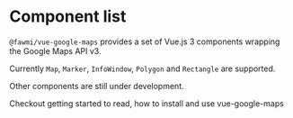 # Component list

`@fawmi/vue-google-maps` provides a set of Vue.js 3 components wrapping the Google Maps API v3.

Currently `Map`, `Marker`, `InfoWindow`,  `Polygon` and `Rectangle` are supported.

Other components are still under development. 


Checkout getting started to read, how to install and use vue-google-maps